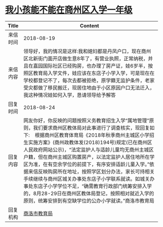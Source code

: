 # <a href="http://www.shangluo.gov.cn/zmhd/ldxxxx.jsp?urltype=leadermail.LeaderMailContentUrl&wbtreeid=1112&leadermailid=4873">我小孩能不能在商州区入学一年级</a>
|Title|Content|
|:---:|---|
|来信时间|2018-08-19|
|来信内容|领导好，我的情况是这样:我和媳妇都是丹凤户口，现在商州区北新街门面开店做生意8年了，有营业执照，正常纳税，并且在嘉园国际社区已经购房，也办理了房产证，娃6岁半，按照区教育局入学文件，娃应该在东店子小学入学，可是现在在学校都登记不了，每次去都被拒绝，原学籍无监护条件，老家受灾都做了移民搬迁，现居住地由于小区原因户口无法迁入，我这种情况娃如何入学，恳请领导给予解答|
|回复时间|2018-08-24|
|回复内容|网友你好，你反映的问题按照义务教育招生入学“属地管理”原则，我们要求商州区教体局对此事进行了调查核实，现回复如下:    根据商州区教育体育局《2018年秋季商州主城区小学招生实施方案》(商州政教体发(2018)194号)规定(已在商州区人民政府网站公示)，“法定监护人与适龄儿童均无商州主城区户籍，但在商州主城区购置房产，以法定监护人居住地所在学区为准，在有空余学位的前提下，有序安排适龄儿童入学。”依据来信反映购房所在地址，按照学区划分办法，家长可持相关手续继续与商州区城关办事处东店子小学联系就读。如城关办事处东店子小学学位不足，“确需教育行政部门统筹安排入学的，8月28-29日在商州区教体局登记，按照相对就近入学的原则，统筹安排到有空缺学位的公办小学就读。”商洛市教育局|
|回复机构|<a href="../../categories/agencies/商洛市教育局.md">商洛市教育局</a>|
